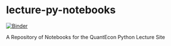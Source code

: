 # lecture-py-notebooks

[![Binder](https://mybinder.org/badge_logo.svg)](https://mybinder.org/v2/gh/QuantEcon/quantecon-notebooks-python/master)

A Repository of Notebooks for the QuantEcon Python Lecture Site
